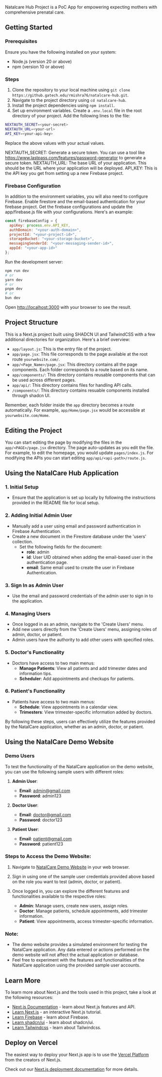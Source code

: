 <!-- Documentation for the Natalcare Hub Project which is a PoC App for empowering expecting mothers with comprehensive prenatal care. -->
Natalcare Hub Project is a PoC App for empowering expecting mothers with comprehensive prenatal care.

## Getting Started

### Prerequisites

Ensure you have the following installed on your system:

- Node.js (version 20 or above)
- npm (version 10 or above)

### Steps

1. Clone the repository to your local machine using `git clone https://github.gatech.edu/rmishra76/natalcare-hub.git`.
2. Navigate to the project directory using `cd natalcare-hub`.
3. Install the project dependencies using `npm install`.
4. Set up environment variables. Create a `.env.local` file in the root directory of your project. Add the following lines to the file:

```bash
NEXTAUTH_SECRET=<your-secret>
NEXTAUTH_URL=<your-url>
API_KEY=<your-api-key>
```

Replace the above values with your actual values.

NEXTAUTH_SECRET: Generate a secure token. You can use a tool like https://www.lastpass.com/features/password-generator to generate a secure token.
NEXTAUTH_URL: The base URL of your application. This should be the URL where your application will be deployed.
API_KEY: This is the API key you get from setting up a new Firebase project.

### Firebase Configuration

In addition to the environment variables, you will also need to configure Firebase. Enable firestore and the email-based authentication for your firebase project. Get the firebase configurations and update the app/firebase.js file with your configurations. Here's an example:

```javascript
const firebaseConfig = {
  apiKey: process.env.API_KEY,
  authDomain: "<your-auth-domain>",
  projectId: "<your-project-id>",
  storageBucket: "<your-storage-bucket>",
  messagingSenderId: "<your-messaging-sender-id>",
  appId: "<your-app-id>"
};
```


Run the development server:

```bash
npm run dev
# or
yarn dev
# or
pnpm dev
# or
bun dev
```

Open [http://localhost:3000](http://localhost:3000) with your browser to see the result.


## Project Structure

This is a Next.js project built using SHADCN UI and TailwindCSS with a few additional directories for organization. Here's a brief overview:

- `app/layout.js`: This is the entry file of the project.
- `app/page.jsx`: This file corresponds to the page available at the root route `yourwebsite.com/`.
- `app/<Page_Name>/page.jsx`: This directory contains all the page components. Each folder corresponds to a route based on its name.
- `app/components/`: This directory contains reusable components that can be used across different pages.
- `app/api/`: This directory contains files for handling API calls.
- `/components/`: This directory contains resuable components installed through shadcn UI.

Remember, each folder inside the `app` directory becomes a route automatically. For example, `app/Home/page.jsx` would be accessible at `yourwebsite.com/Home`.

## Editing the Project

You can start editing the page by modifying the files in the `app/<PAGE>/page.jsx` directory. The page auto-updates as you edit the file. For example, to edit the homepage, you would update `pages/index.js`. For modifying the APIs you can start editing `app/api/<api-path>/route.js`.

## Using the NatalCare Hub Application

### 1. Initial Setup

- Ensure that the application is set up locally by following the instructions provided in the README file for local setup.

### 2. Adding Initial Admin User

- Manually add a user using email and password authentication in Firebase Authentication.
- Create a new document in the Firestore database under the 'users' collection.
  - Set the following fields for the document:
    - **role**: admin
    - **id**: User UID obtained when adding the email-based user in the authentication page.
    - **email**: Same email used to create the user in Firebase Authentication.

### 3. Sign In as Admin User

- Use the email and password credentials of the admin user to sign in to the application.

### 4. Managing Users

- Once logged in as an admin, navigate to the 'Create Users' menu.
- Add new users directly from the 'Create Users' menu, assigning roles of admin, doctor, or patient.
- Admin users have the authority to add other users with specified roles.

### 5. Doctor's Functionality

- Doctors have access to two main menus:
  - **Manage Patients**: View all patients and add trimester dates and information tips.
  - **Scheduler**: Add appointments and checkups for patients.

### 6. Patient's Functionality

- Patients have access to two main menus:
  - **Schedule**: View appointments in a calendar view.
  - **Trimesters**: View trimester-specific information added by doctors.

By following these steps, users can effectively utilize the features provided by the NatalCare application, whether as an admin, doctor, or patient.

## Using the NatalCare Demo Website

### Demo Users

To test the functionality of the NatalCare application on the demo website, you can use the following sample users with different roles:

1. **Admin User**:
   - **Email**: admin@gmail.com
   - **Password**: admin123

2. **Doctor User**:
   - **Email**: doctor@gmail.com
   - **Password**: doctor123

3. **Patient User**:
   - **Email**: patient@gmail.com
   - **Password**: patient123

### Steps to Access the Demo Website:

1. Navigate to [NatalCare Demo Website](https://natalcare-hub.vercel.app/) in your web browser.

2. Sign in using one of the sample user credentials provided above based on the role you want to test (admin, doctor, or patient).

3. Once logged in, you can explore the different features and functionalities available to the respective roles:

   - **Admin**: Manage users, create new users, assign roles.
   - **Doctor**: Manage patients, schedule appointments, add trimester information.
   - **Patient**: View appointments, access trimester-specific information.

### Note:

- The demo website provides a simulated environment for testing the NatalCare application. Any data entered or actions performed on the demo website will not affect the actual application or database.
- Feel free to experiment with the features and functionalities of the NatalCare application using the provided sample user accounts.

## Learn More

To learn more about Next.js and the tools used in this project, take a look at the following resources:

- [Next.js Documentation](https://nextjs.org/docs) - learn about Next.js features and API.
- [Learn Next.js](https://nextjs.org/learn) - an interactive Next.js tutorial.
- [Learn Firebase](https://firebase.google.com/docs/) - learn about Firebase.
- [Learn shadcn/ui](https://ui.shadcn.com/docs) - learn about shadcn/ui.
- [Learn Tailwindcss](https://v2.tailwindcss.com/docs) - learn about Tailwindcss.

## Deploy on Vercel

The easiest way to deploy your Next.js app is to use the [Vercel Platform](https://vercel.com/new?utm_medium=default-template&filter=next.js&utm_source=create-next-app&utm_campaign=create-next-app-readme) from the creators of Next.js.

Check out our [Next.js deployment documentation](https://nextjs.org/docs/deployment) for more details.
